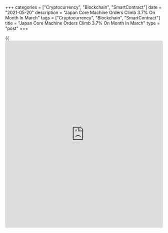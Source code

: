 +++
categories = ["Cryptocurrency", "Blockchain", "SmartContract"]
date = "2021-05-20"
description = "Japan Core Machine Orders Climb 3.7% On Month In March"
tags = ["Cryptocurrency", "Blockchain", "SmartContract"]
title = "Japan Core Machine Orders Climb 3.7% On Month In March"
type = "post"
+++

{{<iframe id="large-banner" src="https://www.bounty.group/#slide=24.0" width="100%" height="600" scrolling="no" style="border: 0px solid rgb(216, 221, 230); border-radius: 3px;">}}

The value of core machine orders in Japan advanced a seasonally adjusted
3.7 percent on month in March, the Cabinet Office said on Thursday -
standing at 798.1 billion yen.

That missed expectations for an increase of 6.4 percent following the
8.5 percent decline in February.

On a yearly basis, core machine orders fell 2.0 percent - beating
forecasts for a fall of 2.6 percent after sinking 7.1 percent a month
earlier.

The total value of machinery orders received by 280 manufacturers
operating in Japan plummeted 30.0 percent on month in March and slipped
4.6 percent on year.

Manufacturing orders were down 0.1 percent on month and up 2.9 percent
on year at 342.2 billion yen, while non-manufacturing orders jumped 9.5
percent on month and sank 4.9 percent on year at 463.0 billion yen.

Government orders rose 2.7 percent on month and fell 4.0 percent on year
at 264.1 billion yen, while orders from overseas plummeted 53.9 percent
on month and 0.1 percent on year at 832.5 billion yen. Orders through
agencies rose 3.2 percent on month and lost 2.4 percent on year at 108.1
billion yen.

For the first quarter of 2021. Core machine orders shed 5.3 percent on
quarter and 2.5 percent on year at 2,409.5 billion yen. Overall orders
gained 9.7 percent on quarter and 7.9 percent on year at 7,747.1 billion
yen.

For the second quarter of 2021, core machine orders are forecast to rise
2.5 percent on quarter and 10.5 percent on year at 2,470.3 billion yen.

Also on Thursday, the Ministry of Finance said that Japan posted a
merchandise trade surplus of 255.3 billion yen in April. That exceeded
expectations for a surplus of 140 billion following the downwardly
revised 662.2 billion yen surplus in March (originally 663.7 billion
yen).

Exports surged 38.0 percent on year to 7.181 trillion yen, beating
forecasts for a gain of 30.9 percent after climbing 16.1 percent in the
previous month.

Imports advanced an annual 12.8 percent to 6.925 trillion yen versus
expectations for a gain of 8.8 percent and up from 5.8 percent a month
earlier.

For comments and feedback [contact](https://www.playgroundfx.com/contact/): editorial@rtt[news](https://www.letsplayfx.com/blog/forex-news-website/).com

[Economic News][1]

 **What parts of the world are seeing the best (and worst) economic
performances lately? Click[here][2] to check out our [Econ Scorecard][2]
and find out! See up-to-the-moment [ranking](https://www.playgroundfx.com/blog/crypto-exchange-ranking/)s for the best and worst
performers in [GDP][3], [unemployment rate][4], [inflation][5] and much
more.**

   1. www.rtt[news](https://www.letsplayfx.com/blog/forex-news-website/).com/Content/EconomicNews.aspx
   2. www.rtt[news](https://www.letsplayfx.com/blog/forex-news-website/).com/economic-scorecard/world-rank/retail-sales/highest-performance.aspx
   3. www.rtt[news](https://www.letsplayfx.com/blog/forex-news-website/).com/economic-scorecard/world-rank/GDP/highest-performance.aspx
   4. www.rtt[news](https://www.letsplayfx.com/blog/forex-news-website/).com/economic-scorecard/world-rank/unemployment-rate/lowest-performance.aspx
   5. www.rtt[news](https://www.letsplayfx.com/blog/forex-news-website/).com/economic-scorecard/world-rank/CPI/highest-performance.aspx
